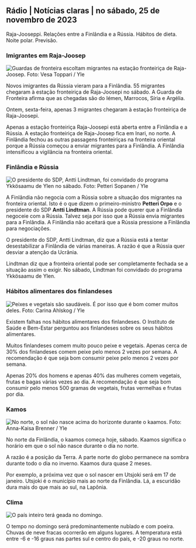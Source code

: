 ## Rádio \| Notícias claras \| no sábado, 25 de novembro de 2023

Raja-Jooseppi. Relações entre a Finlândia e a Rússia. Hábitos de dieta. Noite polar. Previsão.

### Imigrantes em Raja-Joosep

![Guardas de fronteira escoltam migrantes na estação fronteiriça de Raja-Joosep. Foto: Vesa Toppari / Yle](https://images.cdn.yle.fi/image/upload/c_crop,h_2485,w_4434,x_0,y_0/ar_1.7777777777777777,c_fill,g_faces,h_675,w_1200/dpr_1.0/q_auto:eco/f_auto/fl_lossy/v1700923049/39-12066516562050c25bf5)

Novos imigrantes da Rússia vieram para a Finlândia. 55 migrantes chegaram à estação fronteiriça de Raja-Joosepi no sábado. A Guarda de Fronteira afirma que as chegadas são do Iémen, Marrocos, Síria e Argélia.

Ontem, sexta-feira, apenas 3 migrantes chegaram à estação fronteiriça de Raja-Joosepi.

Apenas a estação fronteiriça Raja-Joosepi está aberta entre a Finlândia e a Rússia. A estação fronteiriça de Raja-Joosep fica em Inari, no norte. A Finlândia fechou as outras passagens fronteiriças na fronteira oriental porque a Rússia começou a enviar migrantes para a Finlândia. A Finlândia intensificou a vigilância na fronteira oriental.

### Finlândia e Rússia

![O presidente do SDP, Antti Lindtman, foi convidado do programa Ykkösaamu de Ylen no sábado. Foto: Petteri Sopanen / Yle](https://images.cdn.yle.fi/image/upload/c_crop,h_2246,w_3994,x_0,y_219/ar_1.7777777777777777,c_fill,g_faces,h_675,w_1200/dpr_1.0/q_auto:eco/f_auto/fl_lossy/v1700900444/39-12065056561addd4a0a6)

A Finlândia não negocia com a Rússia sobre a situação dos migrantes na fronteira oriental. Isto é o que dizem o primeiro-ministro **Petteri Orpo** e o presidente do SDP **Antti Lindtman**. A Rússia pode querer que a Finlândia negoceie com a Rússia. Talvez seja por isso que a Rússia envia migrantes para a Finlândia. A Finlândia não aceitará que a Rússia pressione a Finlândia para negociações.

O presidente do SDP, Antti Lindtman, diz que a Rússia está a tentar desestabilizar a Finlândia de várias maneiras. A razão é que a Rússia quer desviar a atenção da Ucrânia.

Lindtman diz que a fronteira oriental pode ser completamente fechada se a situação assim o exigir. No sábado, Lindtman foi convidado do programa Ykkösaamu de Ylen.

### Hábitos alimentares dos finlandeses

![Peixes e vegetais são saudáveis. É por isso que é bom comer muitos deles. Foto: Carina Ahlskog / Yle](https://images.cdn.yle.fi/image/upload/c_crop,h_2495,w_4437,x_987,y_765/ar_1.7777777777777777,c_fill,g_faces,h_675,w_1200/dpr_1.0/q_auto:eco/f_auto/fl_lossy/v1693405582/39-116488464ef488e5f9cd)

Existem falhas nos hábitos alimentares dos finlandeses. O Instituto de Saúde e Bem-Estar perguntou aos finlandeses sobre os seus hábitos alimentares.

Muitos finlandeses comem muito pouco peixe e vegetais. Apenas cerca de 30% dos finlandeses comem peixe pelo menos 2 vezes por semana. A recomendação é que seja bom consumir peixe pelo menos 2 vezes por semana.

Apenas 20% dos homens e apenas 40% das mulheres comem vegetais, frutas e bagas várias vezes ao dia. A recomendação é que seja bom consumir pelo menos 500 gramas de vegetais, frutas vermelhas e frutas por dia.

### Kamos

![No norte, o sol não nasce acima do horizonte durante o kaamos. Foto: Anna-Kaisa Brenner / Yle](https://images.cdn.yle.fi/image/upload/c_crop,h_1944,w_3456,x_0,y_1025/ar_1.7777777777777777,c_fill,g_faces,h_675,w_1200/dpr_1.0/q_auto:eco/f_auto/fl_lossy/v1641653122/39-89980561d9a329301e9)

No norte da Finlândia, o kaamos começa hoje, sábado. Kaamos significa o horário em que o sol não nasce durante o dia no norte.

A razão é a posição da Terra. A parte norte do globo permanece na sombra durante todo o dia no inverno. Kaamos dura quase 2 meses.

Por exemplo, a próxima vez que o sol nascer em Utsjoki será em 17 de janeiro. Utsjoki é o município mais ao norte da Finlândia. Lá, a escuridão dura mais do que mais ao sul, na Lapônia.

### Clima

![O país inteiro terá geada no domingo.](https://images.cdn.yle.fi/image/upload/c_crop,h_1080,w_1919,x_0,y_0/ar_1.7777777777777777,c_fill,g_faces,h_675,w_1200/dpr_1.0/q_auto:eco/f_auto/fl_lossy/v1700928265/39-120668565621aeb49ab4)

O tempo no domingo será predominantemente nublado e com poeira. Chuvas de neve fracas ocorrerão em alguns lugares. A temperatura está entre -6 e -16 graus nas partes sul e centro do país, e -20 graus no norte.